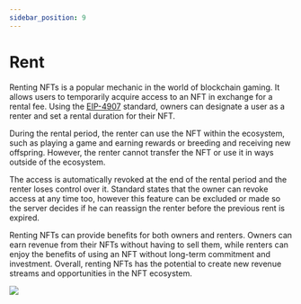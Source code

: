 ```yaml
---
sidebar_position: 9
---
```


# Rent

Renting NFTs is a popular mechanic in the world of blockchain gaming. It allows users to temporarily acquire access to an NFT in exchange for a rental fee. Using the [EIP-4907](https://eips.ethereum.org/EIPS/eip-4907) standard, owners can designate a user as a renter and set a rental duration for their NFT.

During the rental period, the renter can use the NFT within the ecosystem, such as playing a game and earning rewards or breeding and receiving new offspring. However, the renter cannot transfer the NFT or use it in ways outside of the ecosystem.

The access is automatically revoked at the end of the rental period and the renter loses control over it. Standard states that the owner can revoke access at any time too, however this feature can be excluded or made so the server decides if he can reassign the renter before the previous rent is expired. 

Renting NFTs can provide benefits for both owners and renters. Owners can earn revenue from their NFTs without having to sell them, while renters can enjoy the benefits of using an NFT without long-term commitment and investment. Overall, renting NFTs has the potential to create new revenue streams and opportunities in the NFT ecosystem.

![](/img/simple-mechanics/rent.png)
